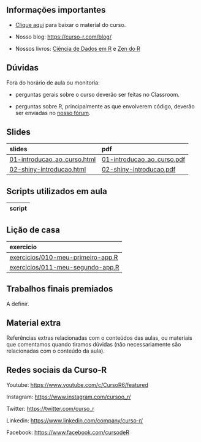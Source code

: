 
<!-- README.md is generated from README.Rmd. Please edit that file -->

## Informações importantes

  - [Clique
    aqui](https://github.com/curso-r/main-dashboards/raw/master/material_do_curso.zip)
    para baixar o material do curso.

  - Nosso blog: <https://curso-r.com/blog/>

  - Nossos livros: [Ciência de Dados em R](https://livro.curso-r.com/) e
    [Zen do R](https://curso-r.github.io/zen-do-r/)

## Dúvidas

Fora do horário de aula ou monitoria:

  - perguntas gerais sobre o curso deverão ser feitas no Classroom.

  - perguntas sobre R, principalmente as que envolverem código, deverão
    ser enviadas no [nosso fórum](https://discourse.curso-r.com/).

## Slides

| slides                                                                                                        | pdf                                                                                                         |
| :------------------------------------------------------------------------------------------------------------ | :---------------------------------------------------------------------------------------------------------- |
| [01-introducao\_ao\_curso.html](https://curso-r.github.io/main-dashboards/slides/01-introducao_ao_curso.html) | [01-introducao\_ao\_curso.pdf](https://curso-r.github.io/main-dashboards/slides/01-introducao_ao_curso.pdf) |
| [02-shiny-introducao.html](https://curso-r.github.io/main-dashboards/slides/02-shiny-introducao.html)         | [02-shiny-introducao.pdf](https://curso-r.github.io/main-dashboards/slides/02-shiny-introducao.pdf)         |

## Scripts utilizados em aula

| script |
| :----- |

## Lição de casa

| exercicio                                                                                                        |
| :--------------------------------------------------------------------------------------------------------------- |
| [exercicios/010-meu-primeiro-app.R](https://curso-r.github.io/main-dashboards/exercicios/010-meu-primeiro-app.R) |
| [exercicios/011-meu-segundo-app.R](https://curso-r.github.io/main-dashboards/exercicios/011-meu-segundo-app.R)   |

## Trabalhos finais premiados

A definir.

## Material extra

Referências extras relacionadas com o conteúdos das aulas, ou materiais
que comentamos quando tiramos dúvidas (não necessariamente são
relacionadas com o conteúdo da aula).

## Redes sociais da Curso-R

Youtube: <https://www.youtube.com/c/CursoR6/featured>

Instagram: <https://www.instagram.com/cursoo_r/>

Twitter: <https://twitter.com/curso_r>

Linkedin: <https://www.linkedin.com/company/curso-r/>

Facebook: <https://www.facebook.com/cursodeR>
